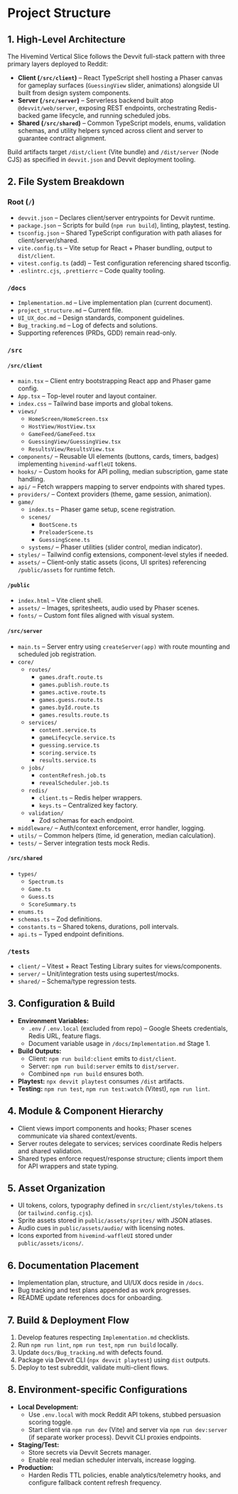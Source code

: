 # Project Structure

## 1. High-Level Architecture

The Hivemind Vertical Slice follows the Devvit full-stack pattern with three primary layers deployed to Reddit:

- **Client (`/src/client`)** – React TypeScript shell hosting a Phaser canvas for gameplay surfaces (`GuessingView` slider, animations) alongside UI built from design system components.
- **Server (`/src/server`)** – Serverless backend built atop `@devvit/web/server`, exposing REST endpoints, orchestrating Redis-backed game lifecycle, and running scheduled jobs.
- **Shared (`/src/shared`)** – Common TypeScript models, enums, validation schemas, and utility helpers synced across client and server to guarantee contract alignment.

Build artifacts target `/dist/client` (Vite bundle) and `/dist/server` (Node CJS) as specified in `devvit.json` and Devvit deployment tooling.

## 2. File System Breakdown

### Root (`/`)

- `devvit.json` – Declares client/server entrypoints for Devvit runtime.
- `package.json` – Scripts for build (`npm run build`), linting, playtest, testing.
- `tsconfig.json` – Shared TypeScript configuration with path aliases for client/server/shared.
- `vite.config.ts` – Vite setup for React + Phaser bundling, output to `dist/client`.
- `vitest.config.ts` (add) – Test configuration referencing shared tsconfig.
- `.eslintrc.cjs`, `.prettierrc` – Code quality tooling.

### `/docs`

- `Implementation.md` – Live implementation plan (current document).
- `project_structure.md` – Current file.
- `UI_UX_doc.md` – Design standards, component guidelines.
- `Bug_tracking.md` – Log of defects and solutions.
- Supporting references (PRDs, GDD) remain read-only.

### `/src`

#### `/src/client`

- `main.tsx` – Client entry bootstrapping React app and Phaser game config.
- `App.tsx` – Top-level router and layout container.
- `index.css` – Tailwind base imports and global tokens.
- `views/`
  - `HomeScreen/HomeScreen.tsx`
  - `HostView/HostView.tsx`
  - `GameFeed/GameFeed.tsx`
  - `GuessingView/GuessingView.tsx`
  - `ResultsView/ResultsView.tsx`
- `components/` – Reusable UI elements (buttons, cards, timers, badges) implementing `hivemind-waffleUI` tokens.
- `hooks/` – Custom hooks for API polling, median subscription, game state handling.
- `api/` – Fetch wrappers mapping to server endpoints with shared types.
- `providers/` – Context providers (theme, game session, animation).
- `game/`
  - `index.ts` – Phaser game setup, scene registration.
  - `scenes/`
    - `BootScene.ts`
    - `PreloaderScene.ts`
    - `GuessingScene.ts`
  - `systems/` – Phaser utilities (slider control, median indicator).
- `styles/` – Tailwind config extensions, component-level styles if needed.
- `assets/` – Client-only static assets (icons, UI sprites) referencing `/public/assets` for runtime fetch.

#### `/public`

- `index.html` – Vite client shell.
- `assets/` – Images, spritesheets, audio used by Phaser scenes.
- `fonts/` – Custom font files aligned with visual system.

#### `/src/server`

- `main.ts` – Server entry using `createServer(app)` with route mounting and scheduled job registration.
- `core/`
  - `routes/`
    - `games.draft.route.ts`
    - `games.publish.route.ts`
    - `games.active.route.ts`
    - `games.guess.route.ts`
    - `games.byId.route.ts`
    - `games.results.route.ts`
  - `services/`
    - `content.service.ts`
    - `gameLifecycle.service.ts`
    - `guessing.service.ts`
    - `scoring.service.ts`
    - `results.service.ts`
  - `jobs/`
    - `contentRefresh.job.ts`
    - `revealScheduler.job.ts`
  - `redis/`
    - `client.ts` – Redis helper wrappers.
    - `keys.ts` – Centralized key factory.
  - `validation/`
    - Zod schemas for each endpoint.
- `middleware/` – Auth/context enforcement, error handler, logging.
- `utils/` – Common helpers (time, id generation, median calculation).
- `tests/` – Server integration tests mock Redis.

#### `/src/shared`

- `types/`
  - `Spectrum.ts`
  - `Game.ts`
  - `Guess.ts`
  - `ScoreSummary.ts`
- `enums.ts`
- `schemas.ts` – Zod definitions.
- `constants.ts` – Shared tokens, durations, poll intervals.
- `api.ts` – Typed endpoint definitions.

### `/tests`

- `client/` – Vitest + React Testing Library suites for views/components.
- `server/` – Unit/integration tests using supertest/mocks.
- `shared/` – Schema/type regression tests.

## 3. Configuration & Build

- **Environment Variables:**
  - `.env` / `.env.local` (excluded from repo) – Google Sheets credentials, Redis URL, feature flags.
  - Document variable usage in `/docs/Implementation.md` Stage 1.
- **Build Outputs:**
  - Client: `npm run build:client` emits to `dist/client`.
  - Server: `npm run build:server` emits to `dist/server`.
  - Combined `npm run build` ensures both.
- **Playtest:** `npx devvit playtest` consumes `/dist` artifacts.
- **Testing:** `npm run test`, `npm run test:watch` (Vitest), `npm run lint`.

## 4. Module & Component Hierarchy

- Client views import components and hooks; Phaser scenes communicate via shared context/events.
- Server routes delegate to services; services coordinate Redis helpers and shared validation.
- Shared types enforce request/response structure; clients import them for API wrappers and state typing.

## 5. Asset Organization

- UI tokens, colors, typography defined in `src/client/styles/tokens.ts` (or `tailwind.config.cjs`).
- Sprite assets stored in `public/assets/sprites/` with JSON atlases.
- Audio cues in `public/assets/audio/` with licensing notes.
- Icons exported from `hivemind-waffleUI` stored under `public/assets/icons/`.

## 6. Documentation Placement

- Implementation plan, structure, and UI/UX docs reside in `/docs`.
- Bug tracking and test plans appended as work progresses.
- README update references docs for onboarding.

## 7. Build & Deployment Flow

1. Develop features respecting `Implementation.md` checklists.
2. Run `npm run lint`, `npm run test`, `npm run build` locally.
3. Update `docs/Bug_tracking.md` with defects found.
4. Package via Devvit CLI (`npx devvit playtest`) using `dist` outputs.
5. Deploy to test subreddit, validate multi-client flows.

## 8. Environment-specific Configurations

- **Local Development:**
  - Use `.env.local` with mock Reddit API tokens, stubbed persuasion scoring toggle.
  - Start client via `npm run dev` (Vite) and server via `npm run dev:server` (if separate worker process). Devvit CLI proxies endpoints.
- **Staging/Test:**
  - Store secrets via Devvit Secrets manager.
  - Enable real median scheduler intervals, increase logging.
- **Production:**
  - Harden Redis TTL policies, enable analytics/telemetry hooks, and configure fallback content refresh frequency.


